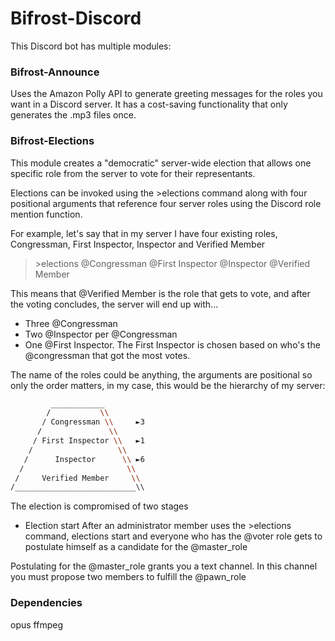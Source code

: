 # Bifrost-Discord
This Discord bot has multiple modules:

### Bifrost-Announce
Uses the Amazon Polly API to generate greeting messages for the roles you want in a Discord server. It has a cost-saving functionality that only generates the .mp3 files once.

### Bifrost-Elections
This module creates a "democratic" server-wide election that allows one specific role from the server to vote for their representants.

Elections can be invoked using the >elections command along with four positional arguments that reference four server roles using the Discord role mention function.

For example, let's say that in my server I have four existing roles, Congressman, First Inspector, Inspector and Verified Member
>\>elections @Congressman @First Inspector @Inspector @Verified Member

This means that @Verified Member is the role that gets to vote, and after the voting concludes, the server will end up with...
- Three @Congressman
- Two @Inspector per @Congressman 
- One @First Inspector. The First Inspector is chosen based on who's the @congressman that got the most votes.

The name of the roles could be anything, the arguments are positional so only the order matters, in my case, this would be the hierarchy of my server:

```bash
         ____________
        /           \\
       / Congressman \\     ►3
      /               \\
     / First Inspector \\   ►1
    /                   \\
   /      Inspector      \\ ►6
  /                       \\
 /     Verified Member     \\
/___________________________\\	
```
The election is compromised of two stages
- Election start
After an administrator member uses the >elections command, elections start and everyone who has the @voter role gets to postulate himself as a candidate for the @master_role

Postulating for the @master_role grants you a text channel. In this channel you must propose two members to fulfill the @pawn_role


### Dependencies
opus
ffmpeg
